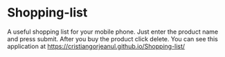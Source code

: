 # Shopping-list
A useful shopping list for your mobile phone. Just enter the product name and press submit. After you buy the product click delete. You can see this application at https://cristiangorjeanul.github.io/Shopping-list/
